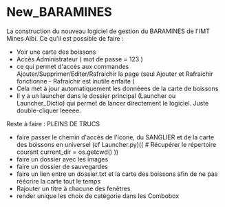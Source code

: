 # New_BARAMINES

La construction du nouveau logiciel de gestion du BARAMINES de l'IMT Mines Albi.
Ce qu'il est possible de faire :
- Voir une carte des boissons
- Accès Administrateur ( mot de passe = 123 )
- ce qui permet d'accès aux commandes Ajouter/Supprimer/Editer/Rafraichir la page (seul Ajouter et Rafraichir fonctionne - Rafraichir est inutile enfaite )
- Cela met à jour automatiquement les donnéees de la carte de boissons
- Il y a un launcher dans le dossier principal (Launcher ou Launcher_Dictio) qui permet de lancer directement le logiciel. Juste double-cliquer leeeee.

Reste à faire : 
PLEINS DE TRUCS
- faire passer le chemin d'accès de l'icone, du SANGLIER et de la carte des boissons en universel (cf Launcher.py)(( # Récupérer le répertoire courant
current_dir = os.getcwd() ))
- faire un dossier avec les images
- faire un dossier de sauvegardes
- faire un lien entre un dossier.txt et la carte des boissons afin de ne pas réécrire la carte tout le temps
- Rajouter un titre à chacune des fenêtres
- render unique les choix de catégorie dans les Combobox
